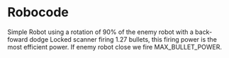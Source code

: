 # Robocode
Simple Robot using a rotation of 90% of the enemy robot with a back-foward dodge
Locked scanner firing 1.27 bullets, this firing power is the most efficient power.
If enemy robot close we fire MAX_BULLET_POWER.

